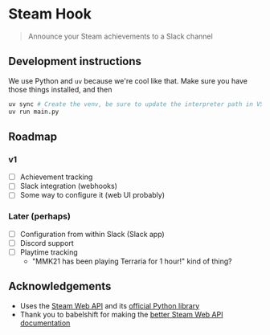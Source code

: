 # Steam Hook

> Announce your Steam achievements to a Slack channel

## Development instructions

We use Python and `uv` because we're cool like that. Make sure you have those things installed, and then

```bash
uv sync # Create the venv, be sure to update the interpreter path in VSCode
uv run main.py
```

## Roadmap

### v1

- [ ] Achievement tracking
- [ ] Slack integration (webhooks)
- [ ] Some way to configure it (web UI probably)

### Later (perhaps)

- [ ] Configuration from within Slack (Slack app)
- [ ] Discord support
- [ ] Playtime tracking
  - "MMK21 has been playing Terraria for 1 hour!" kind of thing?

## Acknowledgements

- Uses the [Steam Web API](https://developer.valvesoftware.com/wiki/Steam_Web_API) and its [official Python library](https://steam.readthedocs.io/en/latest/user_guide.html#webapi)
- Thank you to babelshift for making the [better Steam Web API documentation](https://steamwebapi.azurewebsites.net/)
